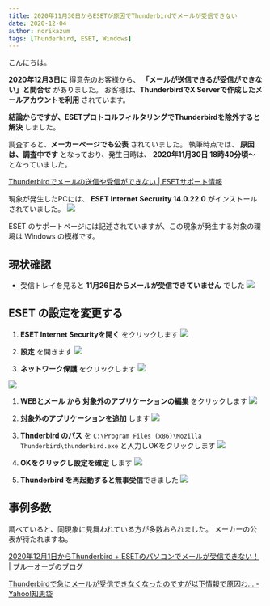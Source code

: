 ```yaml
---
title: 2020年11月30日からESETが原因でThunderbirdでメールが受信できない
date: 2020-12-04
author: norikazum
tags: [Thunderbird, ESET, Windows]
---
```


こんにちは。

**2020年12月3日に** 得意先のお客様から、 **「メールが送信できるが受信ができない」と問合せ** がありました。
お客様は、**ThunderbirdでX Serverで作成したメールアカウントを利用** されています。

**結論からですが、ESETプロトコルフィルタリングでThunderbirdを除外すると解決** しました。

調査すると、**メーカーページでも公表** されていました。
執筆時点では、 **原因は、調査中です** となっており、発生日時は、 **2020年11月30日 18時40分頃～** となっていました。

[Thunderbirdでメールの送信や受信ができない | ESETサポート情報](https://eset-support.canon-its.jp/faq/show/18092?back=front%2Fcategory%3Ashow&category_id=35&page=1&site_domain=default&sort=sort_access&sort_order=desc)

現象が発生したPCには、 **ESET Internet Secrurity 14.0.22.0** がインストールされていました。
![](images/eset-now-screams-in-thunderbird-from-november-30-2020-1.jpg)

ESET のサポートページには記述されていますが、この現象が発生する対象の環境は Windows の模様です。

## 現状確認
- 受信トレイを見ると **11月26日からメールが受信できていません** でした
![](images/eset-now-screams-in-thunderbird-from-november-30-2020-2.jpg)

## ESET の設定を変更する
1. **ESET Internet Securityを開く** をクリックします
![](images/eset-now-screams-in-thunderbird-from-november-30-2020-3.jpg)

1. **設定** を開きます
![](images/eset-now-screams-in-thunderbird-from-november-30-2020-4.jpg)

1. **ネットワーク保護** をクリックします 
![](images/eset-now-screams-in-thunderbird-from-november-30-2020-5.jpg)

![](images/eset-now-screams-in-thunderbird-from-november-30-2020-6.jpg)

1. **WEBとメール から 対象外のアプリケーションの編集** をクリックします
![](images/eset-now-screams-in-thunderbird-from-november-30-2020-7.jpg)

1. **対象外のアプリケーションを追加** します
![](images/eset-now-screams-in-thunderbird-from-november-30-2020-8.jpg)

1. **Thnderbird のパス** を `C:\Program Files (x86)\Mozilla Thunderbird\thunderbird.exe` と入力しOKをクリックします
![](images/eset-now-screams-in-thunderbird-from-november-30-2020-9.jpg)

1. **OKをクリックし設定を確定** します
![](images/eset-now-screams-in-thunderbird-from-november-30-2020-10.jpg)

1. **Thunderbird を再起動すると無事受信**できました
![](images/eset-now-screams-in-thunderbird-from-november-30-2020-11.jpg)

## 事例多数
調べていると、同現象に見舞われている方が多数おられました。
メーカーの公表が待たれますね。

[2020年12月1日からThunderbird + ESETのパソコンでメールが受信できない！ | ブルーオーブのブログ](https://ameblo.jp/redsun2100/entry-12641627747.html)

[Thunderbirdで急にメールが受信できなくなったのですが以下情報で原因わ... - Yahoo!知恵袋](https://detail.chiebukuro.yahoo.co.jp/qa/question_detail/q14235234289)

